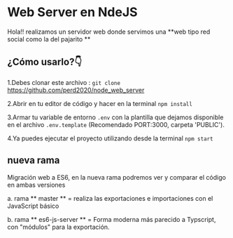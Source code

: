 # Web Server en NdeJS

Hola!! realizamos un servidor web donde servimos una  **web tipo red social como la del pajarito **


## 



## ¿Cómo usarlo?👇

1.Debes clonar este archivo : `git clone`  https://github.com/perd2020/node_web_server

2.Abrir en tu editor de código y hacer en la terminal `npm install`

3.Armar tu variable de entorno `.env` con la plantilla que dejamos disponible en el archivo `.env.template` (Recomendado PORT:3000, carpeta 'PUBLIC').

4.Ya puedes ejecutar el proyecto utilizando desde la terminal `npm start`

## nueva rama
Migración web a ES6, en la nueva rama podremos ver y comparar el código en ambas versiones 

a.  rama ** master ** = realiza las exportaciones e importaciones con el JavaScript básico

b. rama ** es6-js-server ** = Forma moderna más parecido a Typscript, con "módulos" para la exportación.




